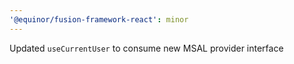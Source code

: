 ```yaml
---
'@equinor/fusion-framework-react': minor
---
```


Updated `useCurrentUser` to consume new MSAL provider interface
